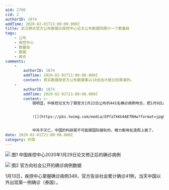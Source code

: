 ```yaml
---
aid: 2766
cid: 2
authorID: 1874
addTime: 2020-02-01T21:00:00.000Z
title: 武汉肺炎官方公布数据比疾控中心论文公布数据同期少一个数量级
tags:
    - 公布
    - 疾控中心
    - 数量级
    - 数据
    - 肺炎
comments:
    -
        authorID: 1874
        addTime: 2020-02-01T21:00:00.000Z
        content: 真实数据按官方公布数据乘以10去估计是比较靠谱的。
    -
        authorID: 1874
        addTime: 2020-02-01T21:00:00.000Z
        content: >-
            很明显，中疾控论文为了跟官方1月22日公布的441名确诊病例吻合，把1月9日之后确诊的很多病例都剔除了。


            ![](https://pbs.twimg.com/media/EPfaTkKU4AETRHw?format=jpg&name=large)


            中共不灭亡，中国的科研是不可能跟国际接轨的，精力都用在造假上面了。
date: 2020-02-01T21:00:00.000Z
category: 时政
---
```


![](https://i.imgur.com/yoFJZw8.png) 图1 中国疾控中心2020年1月29日论文修正后的确诊病例

![](https://i.imgur.com/Clg6Hhk.png) 图2 官方向社会公开的确诊病例数据

1月13日，疾控中心掌握确诊病例349，官方告诉社会累计确诊41例，当天中国以外出现第一例确诊（泰国）。
